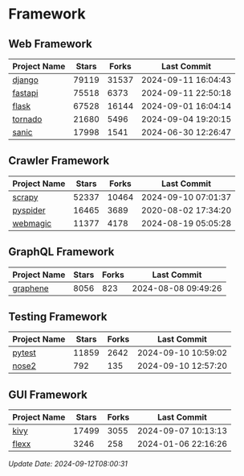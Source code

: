 # Framework

## Web Framework
| Project Name | Stars | Forks | Last Commit |
| ------------ | ----- | ----- | ----------- |
| [django](https://github.com/django/django) | 79119 | 31537 | 2024-09-11 16:04:43 |
| [fastapi](https://github.com/fastapi/fastapi) | 75518 | 6373 | 2024-09-11 22:50:18 |
| [flask](https://github.com/pallets/flask) | 67528 | 16144 | 2024-09-01 16:04:14 |
| [tornado](https://github.com/tornadoweb/tornado) | 21680 | 5496 | 2024-09-04 19:20:15 |
| [sanic](https://github.com/sanic-org/sanic) | 17998 | 1541 | 2024-06-30 12:26:47 |

## Crawler Framework
| Project Name | Stars | Forks | Last Commit |
| ------------ | ----- | ----- | ----------- |
| [scrapy](https://github.com/scrapy/scrapy) | 52337 | 10464 | 2024-09-10 07:01:37 |
| [pyspider](https://github.com/binux/pyspider) | 16465 | 3689 | 2020-08-02 17:34:20 |
| [webmagic](https://github.com/code4craft/webmagic) | 11377 | 4178 | 2024-08-19 05:05:28 |

## GraphQL Framework
| Project Name | Stars | Forks | Last Commit |
| ------------ | ----- | ----- | ----------- |
| [graphene](https://github.com/graphql-python/graphene) | 8056 | 823 | 2024-08-08 09:49:26 |

## Testing Framework
| Project Name | Stars | Forks | Last Commit |
| ------------ | ----- | ----- | ----------- |
| [pytest](https://github.com/pytest-dev/pytest) | 11859 | 2642 | 2024-09-10 10:59:02 |
| [nose2](https://github.com/nose-devs/nose2) | 792 | 135 | 2024-09-10 12:57:20 |

## GUI Framework
| Project Name | Stars | Forks | Last Commit |
| ------------ | ----- | ----- | ----------- |
| [kivy](https://github.com/kivy/kivy) | 17499 | 3055 | 2024-09-07 10:13:13 |
| [flexx](https://github.com/flexxui/flexx) | 3246 | 258 | 2024-01-06 22:16:26 |

*Update Date: 2024-09-12T08:00:31*